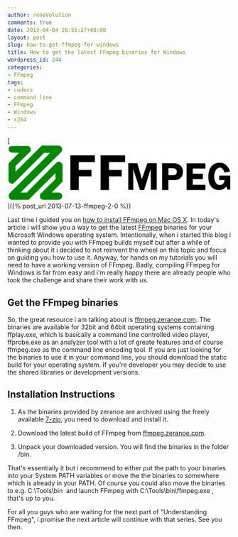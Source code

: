 ```yaml
---
author: reneVolution
comments: true
date: 2013-04-04 20:55:27+00:00
layout: post
slug: how-to-get-ffmpeg-for-windows
title: How to get the latest FFmpeg binaries for Windows
wordpress_id: 244
categories:
- FFmpeg
tags:
- codecs
- command line
- FFmpeg
- Windows
- x264
---
```


[![FFmpeg Logo](/images/FFmpeg-Logo.svg_.png)]({% post_url 2013-07-13-ffmpeg-2-0 %})


Last time i guided you on [how to install FFmpeg on Mac OS X](http://www.renevolution.com/how-to-install-ffmpeg-on-mac-os-x/). In today's article i will show you a way to get the latest [FFmpeg](http://www.ffmpeg.org) binaries for your Microsoft Windows operating system. Intentionally, when i started this blog i wanted to provide you with FFmpeg builds myself but after a while of thinking about it i decided to not reinvent the wheel on this topic and focus on guiding you how to use it. Anyway, for hands on my tutorials you will need to have a working version of FFmpeg. Badly, compiling FFmpeg for Windows is far from easy and i'm really happy there are already people who took the challenge and share their work with us.


## Get the FFmpeg binaries


So, the great resource i am talking about is [ffmpeg.zeranoe.com](http://ffmpeg.zeranoe.com/builds/). The binaries are available for 32bit and 64bit operating systems containing ffplay.exe, which is basically a command line controlled video player, ffprobe.exe as an analyzer tool with a lot of greate features and of course ffmpeg.exe as the command line encoding tool. If you are just looking for the binaries to use it in your command line, you should download the static build for your operating system. If you're developer you may decide to use the shared libraries or development versions.


## Installation Instructions





	
  1. As the binaries provided by zeranoe are archived using the freely available [7-zip](http://7-zip.org/), you need to download and install it.

	
  2. Download the latest build of FFmpeg from [ffmpeg.zeranoe.com](http://ffmpeg.zeranoe.com/builds/).

	
  3. Unpack your downloaded version. You will find the binaries in the folder /bin.


That's essentially it but i recommend to either put the path to your binaries into your System PATH variables or move the the binaries to somewhere which is already in your PATH. Of course you could also move the binaries to e.g. C:\Tools\bin  and launch FFmpeg with C:\Tools\bin\ffmpeg.exe , that's up to you.

For all you guys who are waiting for the next part of "Understanding FFmpeg", i promise the next article will continue with that series. See you then.
